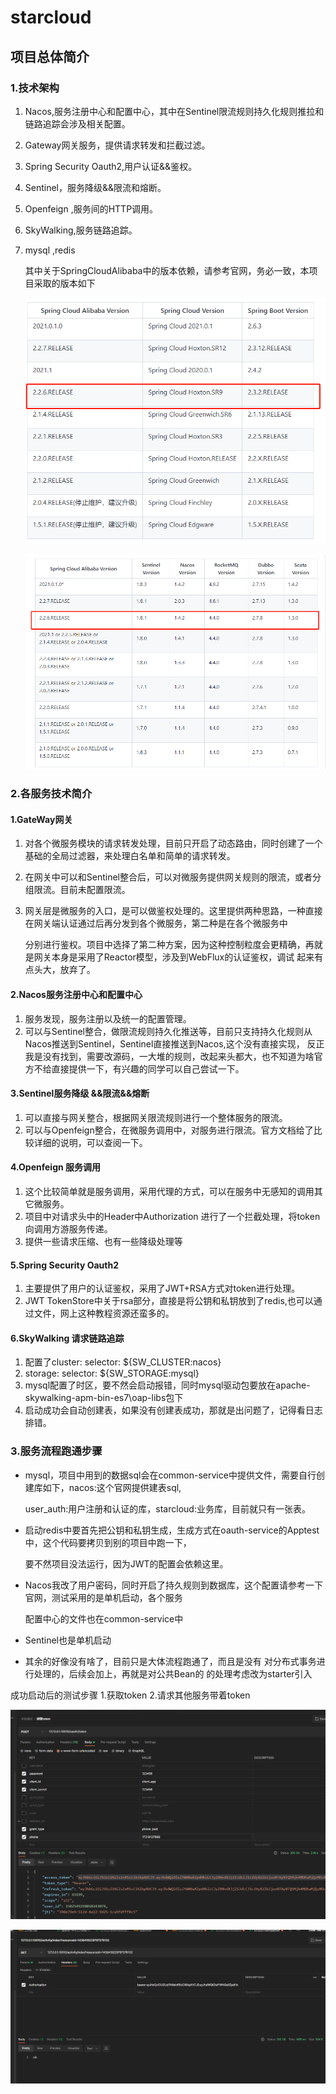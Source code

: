 # starcloud
## 项目总体简介

### 1.技术架构

1. Nacos,服务注册中心和配置中心，其中在Sentinel限流规则持久化规则推拉和链路追踪会涉及相关配置。

2. Gateway网关服务，提供请求转发和拦截过滤。

3. Spring Security Oauth2,用户认证&&鉴权。

4. Sentinel，服务降级&&限流和熔断。

5. Openfeign ,服务间的HTTP调用。

6. SkyWalking,服务链路追踪。

7. mysql ,redis

   其中关于SpringCloudAlibaba中的版本依赖，请参考官网，务必一致，本项目采取的版本如下

   ![image-20220412105820795](https://github.com/liuxiuxue/starcloud/blob/master/common-service/files/image-20220412105820795.png)

   <img src="https://github.com/liuxiuxue/starcloud/blob/master/common-service/files/image-20220412105844036.png" alt="image-20220412105844036"  />

### 2.各服务技术简介

#### 	1.GateWay网关

1. 对各个微服务模块的请求转发处理，目前只开启了动态路由，同时创建了一个基础的全局过滤器，来处理白名单和简单的请求转发。

2. 在网关中可以和Sentinel整合后，可以对微服务提供网关规则的限流，或者分组限流。目前未配置限流。

3. 网关层是微服务的入口，是可以做鉴权处理的。这里提供两种思路，一种直接在网关端认证通过后再分发到各个微服务，第二种是在各个微服务中

   分别进行鉴权。项目中选择了第二种方案，因为这种控制粒度会更精确，再就是网关本身是采用了Reactor模型，涉及到WebFlux的认证鉴权，调试
   起来有点头大，放弃了。

   

#### 2.Nacos服务注册中心和配置中心

1. 服务发现，服务注册以及统一的配置管理。
2. 可以与Sentinel整合，做限流规则持久化推送等，目前只支持持久化规则从Nacos推送到Sentinel，Sentinel直接推送到Nacos,这个没有直接实现，
   反正我是没有找到，需要改源码，一大堆的规则，改起来头都大，也不知道为啥官方不给直接提供一下，有兴趣的同学可以自己尝试一下。

#### 3.Sentinel服务降级 &&限流&&熔断

1. 可以直接与网关整合，根据网关限流规则进行一个整体服务的限流。
2. 可以与Openfeign整合，在微服务调用中，对服务进行限流。官方文档给了比较详细的说明，可以查阅一下。

#### 4.Openfeign 服务调用

1. 这个比较简单就是服务调用，采用代理的方式，可以在服务中无感知的调用其它微服务。
2. 项目中对请求头中的Header中Authorization 进行了一个拦截处理，将token向调用方游服务传递。
3. 提供一些请求压缩、也有一些降级处理等

#### 5.Spring Security Oauth2 

1. 主要提供了用户的认证鉴权，采用了JWT+RSA方式对token进行处理。
2. JWT TokenStore中关于rsa部分，直接是将公钥和私钥放到了redis,也可以通过文件，网上这种教程资源还蛮多的。

#### 6.SkyWalking 请求链路追踪

1. 配置了cluster:
     			selector: ${SW_CLUSTER:nacos}
2. storage:
     selector: ${SW_STORAGE:mysql}
3. mysql配置了时区，要不然会启动报错，同时mysql驱动包要放在apache-skywalking-apm-bin-es7\oap-libs包下
4. 启动成功会自动创建表，如果没有创建表成功，那就是出问题了，记得看日志排错。



### 3.服务流程跑通步骤

- mysql，项目中用到的数据sql会在common-service中提供文件，需要自行创建库如下，nacos:这个官网提供建表sql,

  user_auth:用户注册和认证的库，starcloud:业务库，目前就只有一张表。

- 启动redis中要首先把公钥和私钥生成，生成方式在oauth-service的Apptest中，这个代码要拷贝到别的项目中跑一下，

  要不然项目没法运行，因为JWT的配置会依赖这里。

- Nacos我改了用户密码，同时开启了持久规则到数据库，这个配置请参考一下官网，测试采用的是单机启动，各个服务

  配置中心的文件也在common-service中

- Sentinel也是单机启动

- 其余的好像没有啥了，目前只是大体流程跑通了，而且是没有 对分布式事务进行处理的，后续会加上，再就是对公共Bean的
  的处理考虑改为starter引入

成功启动后的测试步骤   1.获取token   2.请求其他服务带着token

![image-20220412114422945](https://github.com/liuxiuxue/starcloud/blob/master/common-service/files/image-20220412114422945.png)



![image-20220412114527454](https://github.com/liuxiuxue/starcloud/blob/master/common-service/files/image-20220412114527454.png)
